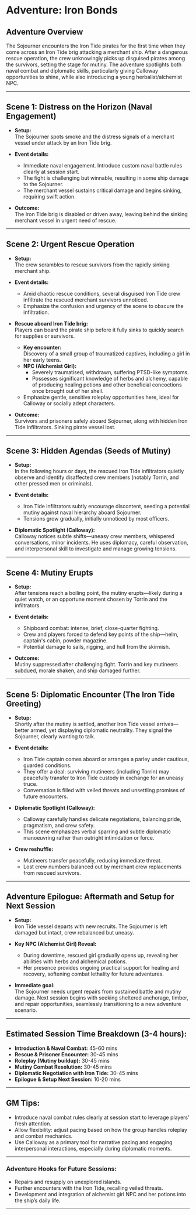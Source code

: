 # Adventure: Iron Bonds

## Adventure Overview

The Sojourner encounters the Iron Tide pirates for the first time when they come across an Iron Tide brig attacking a merchant ship. After a dangerous rescue operation, the crew unknowingly picks up disguised pirates among the survivors, setting the stage for mutiny. The adventure spotlights both naval combat and diplomatic skills, particularly giving Calloway opportunities to shine, while also introducing a young herbalist/alchemist NPC.

---

## Scene 1: Distress on the Horizon (Naval Engagement)

- **Setup:**  
  The Sojourner spots smoke and the distress signals of a merchant vessel under attack by an Iron Tide brig.

- **Event details:**  
  - Immediate naval engagement. Introduce custom naval battle rules clearly at session start.
  - The fight is challenging but winnable, resulting in some ship damage to the Sojourner.  
  - The merchant vessel sustains critical damage and begins sinking, requiring swift action.

- **Outcome:**  
  The Iron Tide brig is disabled or driven away, leaving behind the sinking merchant vessel in urgent need of rescue.

---

## Scene 2: Urgent Rescue Operation

- **Setup:**  
  The crew scrambles to rescue survivors from the rapidly sinking merchant ship.

- **Event details:**  
  - Amid chaotic rescue conditions, several disguised Iron Tide crew infiltrate the rescued merchant survivors unnoticed.  
  - Emphasize the confusion and urgency of the scene to obscure the infiltration.
  
- **Rescue aboard Iron Tide brig:**  
  Players can board the pirate ship before it fully sinks to quickly search for supplies or survivors.

  - **Key encounter:**  
    Discovery of a small group of traumatized captives, including a girl in her early teens.  
  - **NPC (Alchemist Girl):**  
    - Severely traumatised, withdrawn, suffering PTSD-like symptoms.  
    - Possesses significant knowledge of herbs and alchemy, capable of producing healing potions and other beneficial concoctions once brought out of her shell.
  - Emphasize gentle, sensitive roleplay opportunities here, ideal for Calloway or socially adept characters.

- **Outcome:**  
  Survivors and prisoners safely aboard Sojourner, along with hidden Iron Tide infiltrators. Sinking pirate vessel lost.

---

## Scene 3: Hidden Agendas (Seeds of Mutiny)

- **Setup:**  
  In the following hours or days, the rescued Iron Tide infiltrators quietly observe and identify disaffected crew members (notably Torrin, and other pressed men or criminals).

- **Event details:**  
  - Iron Tide infiltrators subtly encourage discontent, seeding a potential mutiny against naval hierarchy aboard Sojourner.  
  - Tensions grow gradually, initially unnoticed by most officers.

- **Diplomatic Spotlight (Calloway):**  
  Calloway notices subtle shifts—uneasy crew members, whispered conversations, minor incidents. He uses diplomacy, careful observation, and interpersonal skill to investigate and manage growing tensions.

---

## Scene 4: Mutiny Erupts

- **Setup:**  
  After tensions reach a boiling point, the mutiny erupts—likely during a quiet watch, or an opportune moment chosen by Torrin and the infiltrators.

- **Event details:**  
  - Shipboard combat: intense, brief, close-quarter fighting.  
  - Crew and players forced to defend key points of the ship—helm, captain's cabin, powder magazine.
  - Potential damage to sails, rigging, and hull from the skirmish.

- **Outcome:**  
  Mutiny suppressed after challenging fight. Torrin and key mutineers subdued, morale shaken, and ship damaged further.

---

## Scene 5: Diplomatic Encounter (The Iron Tide Greeting)

- **Setup:**  
  Shortly after the mutiny is settled, another Iron Tide vessel arrives—better armed, yet displaying diplomatic neutrality. They signal the Sojourner, clearly wanting to talk.

- **Event details:**  
  - Iron Tide captain comes aboard or arranges a parley under cautious, guarded conditions.  
  - They offer a deal: surviving mutineers (including Torrin) may peacefully transfer to Iron Tide custody in exchange for an uneasy truce.  
  - Conversation is filled with veiled threats and unsettling promises of future encounters.

- **Diplomatic Spotlight (Calloway):**  
  - Calloway carefully handles delicate negotiations, balancing pride, pragmatism, and crew safety.  
  - This scene emphasizes verbal sparring and subtle diplomatic manoeuvring rather than outright intimidation or force.

- **Crew reshuffle:**  
  - Mutineers transfer peacefully, reducing immediate threat.  
  - Lost crew numbers balanced out by merchant crew replacements from rescued survivors.

---

## Adventure Epilogue: Aftermath and Setup for Next Session

- **Setup:**  
  Iron Tide vessel departs with new recruits. The Sojourner is left damaged but intact, crew rebalanced but uneasy.

- **Key NPC (Alchemist Girl) Reveal:**  
  - During downtime, rescued girl gradually opens up, revealing her abilities with herbs and alchemical potions.  
  - Her presence provides ongoing practical support for healing and recovery, softening combat lethality for future adventures.

- **Immediate goal:**  
  The Sojourner needs urgent repairs from sustained battle and mutiny damage. Next session begins with seeking sheltered anchorage, timber, and repair opportunities, seamlessly transitioning to a new adventure scenario.

---

## Estimated Session Time Breakdown (3-4 hours):

- **Introduction & Naval Combat:** 45-60 mins
- **Rescue & Prisoner Encounter:** 30-45 mins
- **Roleplay (Mutiny buildup):** 30-45 mins
- **Mutiny Combat Resolution:** 30-45 mins
- **Diplomatic Negotiation with Iron Tide:** 30-45 mins
- **Epilogue & Setup Next Session:** 10-20 mins

---

## GM Tips:

- Introduce naval combat rules clearly at session start to leverage players' fresh attention.
- Allow flexibility: adjust pacing based on how the group handles roleplay and combat mechanics.
- Use Calloway as a primary tool for narrative pacing and engaging interpersonal interactions, especially during diplomatic moments.

---

### Adventure Hooks for Future Sessions:

- Repairs and resupply on unexplored islands.
- Further encounters with the Iron Tide, recalling veiled threats.
- Development and integration of alchemist girl NPC and her potions into the ship’s daily life.

---
